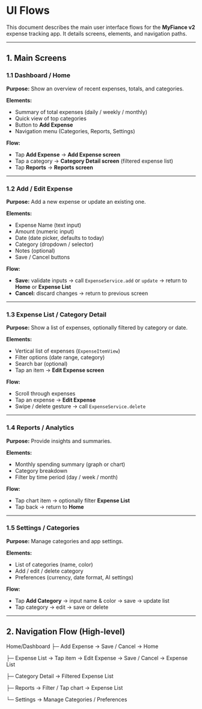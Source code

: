 # UI Flows

This document describes the main user interface flows for the **MyFiance v2** expense tracking app. It details screens, elements, and navigation paths.

---

## 1. Main Screens

### 1.1 Dashboard / Home
**Purpose:** Show an overview of recent expenses, totals, and categories.

**Elements:**
- Summary of total expenses (daily / weekly / monthly)
- Quick view of top categories
- Button to **Add Expense**
- Navigation menu (Categories, Reports, Settings)

**Flow:**
- Tap **Add Expense** → **Add Expense screen**
- Tap a category → **Category Detail screen** (filtered expense list)
- Tap **Reports** → **Reports screen**

---

### 1.2 Add / Edit Expense
**Purpose:** Add a new expense or update an existing one.

**Elements:**
- Expense Name (text input)
- Amount (numeric input)
- Date (date picker, defaults to today)
- Category (dropdown / selector)
- Notes (optional)
- Save / Cancel buttons

**Flow:**
- **Save:** validate inputs → call `ExpenseService.add` or `update` → return to **Home** or **Expense List**
- **Cancel:** discard changes → return to previous screen

---

### 1.3 Expense List / Category Detail
**Purpose:** Show a list of expenses, optionally filtered by category or date.

**Elements:**
- Vertical list of expenses (`ExpenseItemView`)
- Filter options (date range, category)
- Search bar (optional)
- Tap an item → **Edit Expense screen**

**Flow:**
- Scroll through expenses
- Tap an expense → **Edit Expense**
- Swipe / delete gesture → call `ExpenseService.delete`

---

### 1.4 Reports / Analytics
**Purpose:** Provide insights and summaries.

**Elements:**
- Monthly spending summary (graph or chart)
- Category breakdown
- Filter by time period (day / week / month)

**Flow:**
- Tap chart item → optionally filter **Expense List**
- Tap back → return to **Home**

---

### 1.5 Settings / Categories
**Purpose:** Manage categories and app settings.

**Elements:**
- List of categories (name, color)
- Add / edit / delete category
- Preferences (currency, date format, AI settings)

**Flow:**
- Tap **Add Category** → input name & color → save → update list
- Tap category → edit → save or delete

---

## 2. Navigation Flow (High-level)

Home/Dashboard
  ├─ Add Expense → Save / Cancel → Home
  
  ├─ Expense List → Tap item → Edit Expense → Save / Cancel → Expense List
  
  ├─ Category Detail → Filtered Expense List
  
  ├─ Reports → Filter / Tap chart → Expense List
  
  └─ Settings → Manage Categories / Preferences

